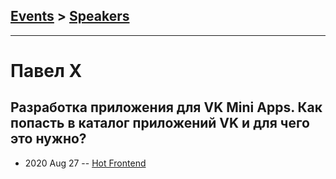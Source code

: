 ## [Events](../README.md) > [Speakers](../speakers.md)
---

# Павел X

## Разработка приложения для VK Mini Apps. Как попасть в каталог приложений VK и для чего это нужно?
- 2020 Aug 27 -- [Hot Frontend](https://www.youtube.com/watch?v=4kQVg2QwCGQ&t=0s)    
